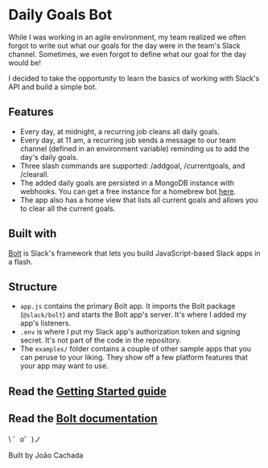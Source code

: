 Daily Goals Bot
=================

While I was working in an agile environment, my team realized we often forgot to write out what our goals for the day were in the team's Slack channel. Sometimes, we even forgot to define what our goal for the day would be!

I decided to take the opportunity to learn the basics of working with Slack's API and build a simple bot.

Features
------------

* Every day, at midnight, a recurring job cleans all daily goals.
* Every day, at 11 am, a recurring job sends a message to our team channel (defined in an environment variable) reminding us to add the day's daily goals.
* Three slash commands are supported: /addgoal, /currentgoals, and /clearall.
* The added daily goals are persisted in a MongoDB instance with webhooks. You can get a free instance for a homebrew bot [here](https://www.mongodb.com/realm). 
* The app also has a home view that lists all current goals and allows you to clear all the current goals.

Built with
------------

[Bolt](https://slack.dev/bolt) is Slack's framework that lets you build JavaScript-based Slack apps in a flash.


Structure
------------

- `app.js` contains the primary Bolt app. It imports the Bolt package (`@slack/bolt`) and starts the Bolt app's server. It's where I added my app's listeners.
- `.env` is where I put my Slack app's authorization token and signing secret. It's not part of the code in the repository.
- The `examples/` folder contains a couple of other sample apps that you can peruse to your liking. They show off a few platform features that your app may want to use.


Read the [Getting Started guide](https://api.slack.com/start/building/bolt)
-------------------

Read the [Bolt documentation](https://slack.dev/bolt)
-------------------

\ ゜o゜)ノ

Built by João Cachada

